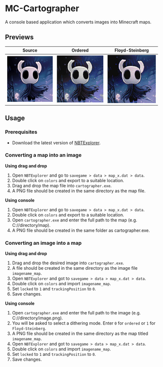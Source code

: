 # MC-Cartographer
A console based application which converts images into Minecraft maps.

## Previews

| Source | Ordered | Floyd-Steinberg |
| --- | --- | --- |
| ![Hollow Knight 01](/assets/samples/source01.jpg "Source Image") | ![Hollow Knight 02](/assets/samples/ordered01.jpg "Ordered Dithering") | ![Hollow Knight 03](/assets/samples/steinberg01.jpg "Floyd-Steinberg Dithering") |

## Usage
### Prerequisites
* Download the latest version of [NBTExplorer](https://github.com/jaquadro/NBTExplorer/releases/tag/v2.8.0-win).

### Converting a map into an image
**Using drag and drop**
1.  Open ```NBTExplorer``` and go to ```savegame > data > map_x.dat > data```.
2.  Double click on ```colors``` and export to a suitable location.
3.  Drag and drop the map file into ```cartographer.exe```.
4.  A PNG file should be created in the same directory as the map file.

**Using console**
1.  Open ```NBTExplorer``` and go to ```savegame > data > map_x.dat > data```.
2.  Double click on ```colors``` and export to a suitable location.
3.  Open ```cartographer.exe``` and enter the full path to the map (e.g. C://directory/map).
4.  A PNG file should be created in the same folder as cartographer.exe.

### Converting an image into a map
**Using drag and drop**
1.  Drag and drop the desired image into ```cartographer.exe```.
2.  A file should be created in the same directory as the image file ```imagename_map```.
3.  Open ```NBTExplorer``` and got to ```savegame > data > map_x.dat > data```.
4.  Double click on ```colors``` and import ```imagename_map```.
5.  Set ```locked``` to ```1``` and ```trackingPosition``` to ```0```.
6.  Save changes.

**Using console**
1.  Open ```cartographer.exe``` and enter the full path to the image (e.g. C://directory/image.png).
2.  You will be asked to select a dithering mode. Enter ```0``` for ```ordered``` or ```1``` for ```Floyd-Steinberg```.
3.  A PNG file should be created in the same directory as the map titled ```imagename_map```.
4.  Open ```NBTExplorer``` and got to ```savegame > data > map_x.dat > data```.
5.  Double click on ```colors``` and import ```imagename_map```.
6.  Set ```locked``` to ```1``` and ```trackingPosition``` to ```0```.
7.  Save changes.
